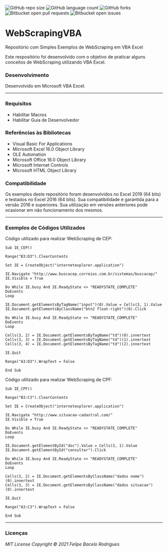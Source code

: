 ![GitHub repo size](https://img.shields.io/github/repo-size/felipebacelo/WebScrapingVBA?style=for-the-badge)
![GitHub language count](https://img.shields.io/github/languages/count/felipebacelo/WebScrapingVBA?style=for-the-badge)
![GitHub forks](https://img.shields.io/github/forks/felipebacelo/WebScrapingVBA?style=for-the-badge)
![Bitbucket open pull requests](https://img.shields.io/bitbucket/pr-raw/felipebacelo/WebScrapingVBA?style=for-the-badge)
![Bitbucket open issues](https://img.shields.io/bitbucket/issues/felipebacelo/WebScrapingVBA?style=for-the-badge)

# WebScrapingVBA
Repositório com Simples Exemplos de WebScraping em VBA Excel

Este respositório foi desenvolvido com o objetivo de praticar alguns conceitos de WebScraping utilizando VBA Excel.

### Desenvolvimento

Desenvolvido em Microsoft VBA Excel.
***
### Requisitos

* Habilitar Macros
* Habilitar Guia de Desenvolvedor

### Referências às Bibliotecas

* Visual Basic For Applications
* Microsoft Excel 16.0 Object Library
* OLE Automation
* Microsoft Office 16.0 Object Library
* Microsoft Internet Controls
* Microsoft HTML Object Library

### Compatibilidade

Os exemplos deste repositório foram desenvolvidos no Excel 2019 (64 bits) e testados no Excel 2016 (64 bits). Sua compatibilidade é garantida para a versão 2016 e superiores. Sua utilização em versões anteriores pode ocasionar em não funcionamento dos mesmos.
***
### Exemplos de Códigos Utilizados

Código utilizado para realizar WebScraping de CEP:
```vba
Sub IE_CEP()

Range("B3:D3").ClearContents

Set IE = CreateObject("internetexplorer.application")

IE.Navigate "http://www.buscacep.correios.com.br/sistemas/buscacep/"
IE.Visible = True

Do While IE.busy And IE.ReadyState <> "READYSTATE_COMPLETE"
DoEvents
Loop

IE.Document.getElementsByTagName("input")(0).Value = Cells(3, 1).Value
IE.Document.getElementsByClassName("btn2 float-right")(0).Click
    
Do While IE.busy And IE.ReadyState <> "READYSTATE_COMPLETE"
DoEvents
Loop

Cells(3, 2) = IE.Document.getElementsByTagName("td")(0).innertext
Cells(3, 3) = IE.Document.getElementsByTagName("td")(1).innertext
Cells(3, 4) = IE.Document.getElementsByTagName("td")(2).innertext

IE.Quit

Range("A3:D3").WrapText = False

End Sub
```

Código utilizado para realizar WebScraping de CPF:
```vba
Sub IE_CPF()

Range("B3:C3").ClearContents

Set IE = CreateObject("internetexplorer.application")

IE.Navigate "http://www.situacao-cadastral.com/"
IE.Visible = True

Do While IE.busy And IE.ReadyState <> "READYSTATE_COMPLETE"
DoEvents
Loop

IE.Document.getElementById("doc").Value = Cells(3, 1).Value
IE.Document.getElementById("consultar").Click
    
Do While IE.busy And IE.ReadyState <> "READYSTATE_COMPLETE"
DoEvents
Loop

Cells(3, 2) = IE.Document.getElementsByClassName("dados nome")(0).innertext
Cells(3, 3) = IE.Document.getElementsByClassName("dados situacao")(0).innertext

IE.Quit

Range("A3:C3").WrapText = False

End Sub
```
***
### Licenças

_MIT License_
_Copyright   ©   2021 Felipe Bacelo Rodrigues_
